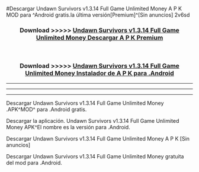#Descargar Undawn Survivors v1.3.14 Full Game Unlimited Money  A P K MOD para ^Android gratis.la última versión[Premium]^[Sin anuncios] 2v6sd



<div align="center">
<h3>Download >>>>> <a href="https://es-web.web.app/?es= Undawn Survivors v1.3.14 Full Game Unlimited Money ">Undawn Survivors v1.3.14 Full Game Unlimited Money  Descargar A P K Premium</a></h3><br>

<h3>Download >>>>> <a href="https://es-web.web.app/?es= Undawn Survivors v1.3.14 Full Game Unlimited Money ">Undawn Survivors v1.3.14 Full Game Unlimited Money  Instalador de A P K para .Android</a></h3>
</div>


----------------------------------------------------------

----------------------------------------------------------

----------------------------------------------------------

Descargar Undawn Survivors v1.3.14 Full Game Unlimited Money  .APK^MOD^ para .Android gratis.

Descargar la aplicación. Undawn Survivors v1.3.14 Full Game Unlimited Money  APK^El nombre es la versión para .Android.

Descargar Undawn Survivors v1.3.14 Full Game Unlimited Money  A P K [Sin anuncios]

Descargar Undawn Survivors v1.3.14 Full Game Unlimited Money  gratuita del mod para .Android.